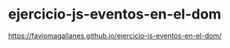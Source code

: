 # ejercicio-js-eventos-en-el-dom

https://faviomagallanes.github.io/ejercicio-js-eventos-en-el-dom/

